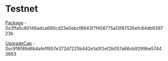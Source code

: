 # Testnet

[Package](https://testnet.suivision.xyz/package/0x3ffa5c80146adca690cd23e0ebcf8643f7f456775a13f87535efc84db639723b) - 0x3ffa5c80146adca690cd23e0ebcf8643f7f456775a13f87535efc84db639723b

[UpgradeCap](https://testnet.suivision.xyz/object/0xc916f89d6b4afe1f857e372d7225b442e1a0f2ef2b057a66cb9299be57443663) - 0xc916f89d6b4afe1f857e372d7225b442e1a0f2ef2b057a66cb9299be57443663
